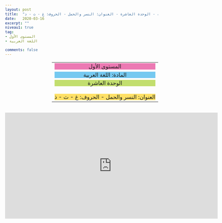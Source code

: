 ```yaml
---
layout: post
title:  "المستوى الأول - مادة اللغة العربية - الوحدة العاشرة - العنوان: النسر والحمل - الحروف: غ - ث - ذ"
date:   2020-03-16
excerpt: ""
niveau1: true
tag:
- المستوى الأول 
- اللغة العربية

comments: false
---
```

<center>
<table dir="rtl" style="width: 100%; text-align: center; font-size: large;"><tbody>
<tr><td><div style="background-color: #ec79b3;"><span>
المستوى الأول
</span></div></td></tr>
<tr><td><div style="background-color: #75c9f0; "><span>
المادة: اللغة العربية
</span></div></td></tr>
<tr><td><div style="background-color: #c2de6e; "><span>
 الوحدة العاشرة

</span></div></td></tr><tr>
<td><div style="background-color: #ffe066; ">
العنوان: النسر والحمل - الحروف: غ - ث - ذ

</div></td></tr>
</tbody></table><br>
<iframe width="700px" height="350px" src="https://www.youtube.com/embed/yNg7bkE4cJM?rel=0&controls=1&showinfo=0&modestbranding=1&enablejsapi=1" allowfullscreen frameborder="0" ></iframe>
</center>

